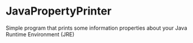 # JavaPropertyPrinter
Simple program that prints some information properties about your Java Runtime Environment (JRE)
